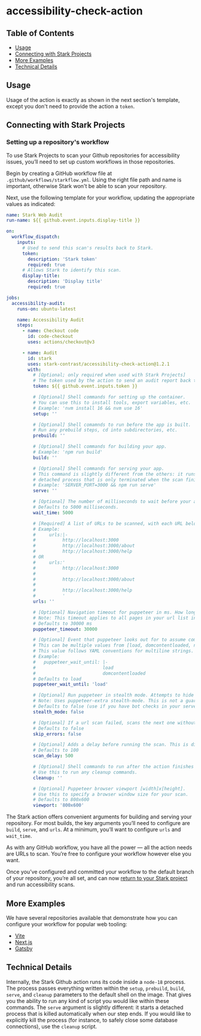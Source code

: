 # accessibility-check-action

## Table of Contents

- [Usage](#usage)
- [Connecting with Stark Projects](#connecting-with-stark-projects)
- [More Examples](#more-examples)
- [Technical Details](#technical-details)

## Usage

Usage of the action is exactly as shown in the next section's template, except you don't need to provide the action a `token`.

## Connecting with Stark Projects

### Setting up a repository's workflow

To use Stark Projects to scan your Github repositories for accessibility issues, you’ll need to set up custom workflows in those repositories.

Begin by creating a GitHub workflow file at `.github/workflows/starkflow.yml`. Using the right file path and name is important, otherwise Stark won't be able to scan your repository.

Next, use the following template for your workflow, updating the appropriate values as indicated:

```yml
name: Stark Web Audit
run-name: ${{ github.event.inputs.display-title }}

on:
  workflow_dispatch:
    inputs:
      # Used to send this scan's results back to Stark.
      token:
        description: 'Stark token'
        required: true
      # Allows Stark to identify this scan.
      display-title:
        description: 'Display title'
        required: true

jobs:
  accessibility-audit:
    runs-on: ubuntu-latest

    name: Accessibility Audit
    steps:
      - name: Checkout code
        id: code-checkout
        uses: actions/checkout@v3

      - name: Audit
        id: stark
        uses: stark-contrast/accessibility-check-action@1.2.1
        with:
          # [Optional; only required when used with Stark Projects]
          # The token used by the action to send an audit report back to Stark.
          token: ${{ github.event.inputs.token }}

          # [Optional] Shell commands for setting up the container.
          # You can use this to install tools, export variables, etc.
          # Example: 'nvm install 16 && nvm use 16'
          setup: ''

          # [Optional] Shell comamnds to run before the app is built.
          # Run any prebuild steps, cd into subdirectories, etc.
          prebuild: ''

          # [Optional] Shell commands for building your app.
          # Example: 'npm run build'
          build: ''

          # [Optional] Shell commands for serving your app.
          # This command is slightly different from the others: it runs in a long-lived,
          # detached process that is only terminated when the scan finishes and our action stops.
          # Example: 'SERVER_PORT=3000 && npm run serve'
          serve: ''

          # [Optional] The number of milliseconds to wait before your app is ready.
          # Defaults to 5000 milliseconds.
          wait_time: 5000

          # [Required] A list of URLs to be scanned, with each URL belonging to its own line. This value follows YAML conventions for multiline strings.
          # Example:
          #     urls:|-
          #          http://localhost:3000
          #          http://localhost:3000/about
          #          http://localhost:3000/help
          # OR
          #     urls:'
          #          http://localhost:3000
          #
          #          http://localhost:3000/about
          #
          #          http://localhost:3000/help
          #          '
          urls: ''

          # [Optional] Navigation timeout for puppeteer in ms. How long should puppeteer wait till it checks page load (wait until event) is complete.
          # Note: This timeout applies to all pages in your url list individually
          # Defaults to 30000 ms
          puppeteer_timeout: 30000

          # [Optional] Event that puppeteer looks out for to assume completed navigation to a given page. In case of multiple values, navigation is considered to be successful after all events have been fired
          # This can be multiple values from [load, domcontentloaded, networkidle0, networkidle2], with each value belonging to its own line.
          # This value follows YAML conventions for multiline strings.
          # Example:
          #   puppeteer_wait_until: |-
          #                         load
          #                         domcontentloaded
          # Defaults to load
          puppeteer_wait_until: 'load'

          # [Optional] Run puppeteer in stealth mode. Attempts to hide puppeteer from your server. Won't be necessary for localhost
          # Note: Uses puppeteer-extra stealth-mode. This is not a guaranteed way to hide usage of automated software to control browsers.
          # Defaults to false (use if you have bot checks in your server code)
          stealth_mode: false

          # [Optional] If a url scan failed, scans the next one without failing the action.
          # Defaults to false
          skip_errors: false

          # [Optional] Adds a delay before running the scan. This is different from the timeout and delay in the sense that this delay occurs after the page is navigated to.
          # Defaults to 100
          scan_delay: 500

          # [Optional] Shell commands to run after the action finishes a scan.
          # Use this to run any cleanup commands.
          cleanup: ''

          # [Optional] Puppeteer browser viewport [width]x[height].
          # Use this to specify a browser window size for your scan.
          # Defaults to 800x600
          viewport: '800x600'
```

The Stark action offers convenient arguments for building and serving your repository. For most builds, the key arguments you’ll need to configure are `build`, `serve`, and `urls`. At a minimum, you’ll want to configure `urls` and `wait_time`.

As with any GitHub workflow, you have all the power — all the action needs are URLs to scan. You’re free to configure your workflow however else you want.

Once you’ve configured and committed your workflow to the default branch of your repository, you’re all set, and can now [return to your Stark project](https://account.getstark.co/projects) and run accessibility scans.

## More Examples

We have several repositories available that demonstrate how you can configure your workflow for popular web tooling:

- [Vite](https://github.com/stark-projects-demos/vite-demo)
- [Next.js](https://github.com/stark-projects-demos/nextjs-demo)
- [Gatsby](https://github.com/stark-projects-demos/gatsby-demo)

## Technical Details

Internally, the Stark Github action runs its code inside a `node-18` process. The process passes everything written within the `setup`, `prebuild`, `build`, `serve`, and `cleanup` parameters to the default shell on the image. That gives you the ability to run any kind of script you would like within these commands. The `serve` argument is slightly different: it starts a detached process that is killed automatically when our step ends. If you would like to explicitly kill the process (for instance, to safely close some database connections), use the `cleanup` script.
